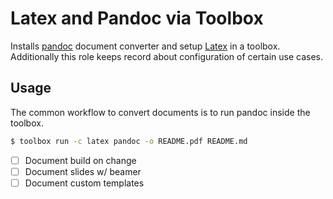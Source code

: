 
# Latex and Pandoc via Toolbox

Installs [pandoc](https://pandoc.org/) document converter and setup
[Latex](https://www.latex-project.org/) in a toolbox. Additionally this role
keeps record about configuration of certain use cases.

## Usage

The common workflow to convert documents is to run pandoc inside the toolbox.

```sh
$ toolbox run -c latex pandoc -o README.pdf README.md
```

- [ ] Document build on change
- [ ] Document slides w/ beamer
- [ ] Document custom templates
